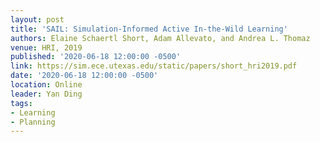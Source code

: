 ```yaml
---
layout: post
title: 'SAIL: Simulation-Informed Active In-the-Wild Learning'
authors: Elaine Schaertl Short, Adam Allevato, and Andrea L. Thomaz
venue: HRI, 2019
published: '2020-06-18 12:00:00 -0500'
link: https://sim.ece.utexas.edu/static/papers/short_hri2019.pdf
date: '2020-06-18 12:00:00 -0500'
location: Online
leader: Yan Ding
tags:
- Learning
- Planning
---
```

